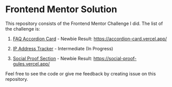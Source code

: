 # Frontend Mentor Solution

This repository consists of the Frontend Mentor Challenge I did. The list of the challenge is:
1. [FAQ Accordion Card](https://www.frontendmentor.io/challenges/faq-accordion-card-XlyjD0Oam) - Newbie 
Result: https://accordion-card.vercel.app/

2. [IP Address Tracker](https://www.frontendmentor.io/challenges/ip-address-tracker-I8-0yYAH0) - Intermediate (In Progress)

3. [Social Proof Section](https://www.frontendmentor.io/challenges/social-proof-section-6e0qTv_bA) - Newbie
Result: https://social-proof-gules.vercel.app/



Feel free to see the code or give me feedback by creating issue on this repository.